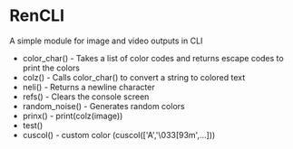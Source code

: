 # RenCLI
A simple module for image and video outputs in CLI
+ color_char() - Takes a list of color codes and returns escape codes to print the colors
+ colz() - Calls color_char() to convert a string to colored text
+ neli() - Returns a newline character
+ refs() - Clears the console screen
+ random_noise() - Generates random colors
+ prinx() - print(colz(image))
+ test()
+ cuscol() - custom color (cuscol(['A','\033[93m',...]))

